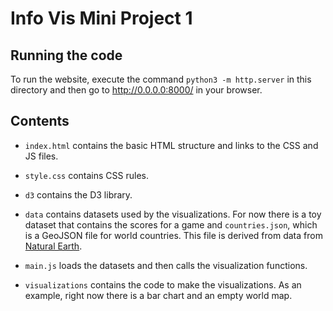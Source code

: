 # Info Vis Mini Project 1

## Running the code

To run the website, execute the command `python3 -m http.server` in this directory and then go to http://0.0.0.0:8000/ in your browser.

## Contents

* `index.html` contains the basic HTML structure and links to the CSS and JS files.

* `style.css` contains CSS rules.

* `d3` contains the D3 library.

* `data` contains datasets used by the visualizations. For now there is a toy dataset that contains the scores for a game and `countries.json`, which is a GeoJSON file for world countries. This file is derived from data from [Natural Earth](https://www.naturalearthdata.com).

* `main.js` loads the datasets and then calls the visualization functions.

* `visualizations` contains the code to make the visualizations. As an example, right now there is a bar chart and an empty world map.
